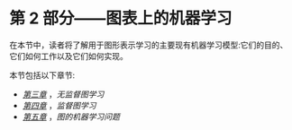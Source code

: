 

# 第 2 部分——图表上的机器学习

在本节中，读者将了解用于图形表示学习的主要现有机器学习模型:它们的目的、它们如何工作以及它们如何实现。

本节包括以下章节:

*   [*第三章*](B16069_03_Final_JM_ePub.xhtml#_idTextAnchor046) ，*无监督图学习*
*   [*第四章*](B16069_04_Final_JM_ePub.xhtml#_idTextAnchor064) ，*监督图学习*
*   [*第五章*](B16069_05_Final_JM_ePub.xhtml#_idTextAnchor079) ，*图的机器学习问题*